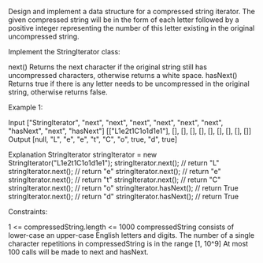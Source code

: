 Design and implement a data structure for a compressed string iterator. The given compressed string will be in the form of each letter followed by a positive integer representing the number of this letter existing in the original uncompressed string.

Implement the StringIterator class:

next() Returns the next character if the original string still has uncompressed characters, otherwise returns a white space.
hasNext() Returns true if there is any letter needs to be uncompressed in the original string, otherwise returns false.
 

Example 1:

Input
["StringIterator", "next", "next", "next", "next", "next", "next", "hasNext", "next", "hasNext"]
[["L1e2t1C1o1d1e1"], [], [], [], [], [], [], [], [], []]
Output
[null, "L", "e", "e", "t", "C", "o", true, "d", true]

Explanation
StringIterator stringIterator = new StringIterator("L1e2t1C1o1d1e1");
stringIterator.next(); // return "L"
stringIterator.next(); // return "e"
stringIterator.next(); // return "e"
stringIterator.next(); // return "t"
stringIterator.next(); // return "C"
stringIterator.next(); // return "o"
stringIterator.hasNext(); // return True
stringIterator.next(); // return "d"
stringIterator.hasNext(); // return True
 

Constraints:

1 <= compressedString.length <= 1000
compressedString consists of lower-case an upper-case English letters and digits.
The number of a single character repetitions in compressedString is in the range [1, 10^9]
At most 100 calls will be made to next and hasNext.